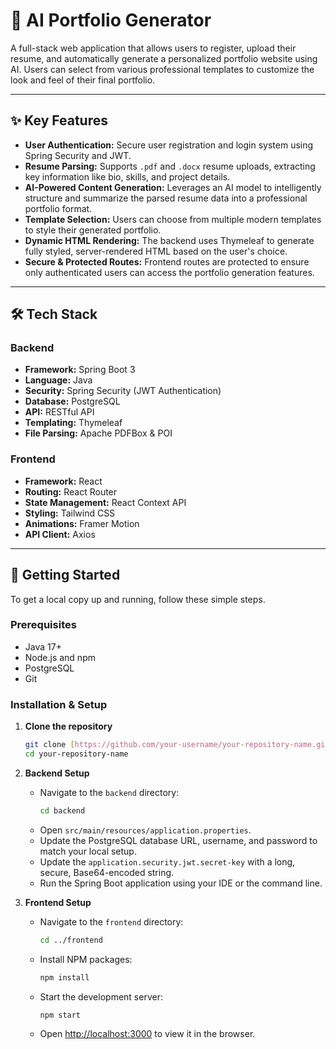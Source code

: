 # 🤖 AI Portfolio Generator

A full-stack web application that allows users to register, upload their resume, and automatically generate a personalized portfolio website using AI. Users can select from various professional templates to customize the look and feel of their final portfolio.



---
## ✨ Key Features

- **User Authentication:** Secure user registration and login system using Spring Security and JWT.
- **Resume Parsing:** Supports `.pdf` and `.docx` resume uploads, extracting key information like bio, skills, and project details.
- **AI-Powered Content Generation:** Leverages an AI model to intelligently structure and summarize the parsed resume data into a professional portfolio format.
- **Template Selection:** Users can choose from multiple modern templates to style their generated portfolio.
- **Dynamic HTML Rendering:** The backend uses Thymeleaf to generate fully styled, server-rendered HTML based on the user's choice.
- **Secure & Protected Routes:** Frontend routes are protected to ensure only authenticated users can access the portfolio generation features.

---
## 🛠️ Tech Stack

### Backend
* **Framework:** Spring Boot 3
* **Language:** Java
* **Security:** Spring Security (JWT Authentication)
* **Database:** PostgreSQL
* **API:** RESTful API
* **Templating:** Thymeleaf
* **File Parsing:** Apache PDFBox & POI

### Frontend
* **Framework:** React
* **Routing:** React Router
* **State Management:** React Context API
* **Styling:** Tailwind CSS
* **Animations:** Framer Motion
* **API Client:** Axios

---
## 🚀 Getting Started

To get a local copy up and running, follow these simple steps.

### Prerequisites

* Java 17+
* Node.js and npm
* PostgreSQL
* Git

### Installation & Setup

1.  **Clone the repository**
    ```sh
    git clone [https://github.com/your-username/your-repository-name.git](https://github.com/your-username/your-repository-name.git)
    cd your-repository-name
    ```

2.  **Backend Setup**
    * Navigate to the `backend` directory:
        ```sh
        cd backend
        ```
    * Open `src/main/resources/application.properties`.
    * Update the PostgreSQL database URL, username, and password to match your local setup.
    * Update the `application.security.jwt.secret-key` with a long, secure, Base64-encoded string.
    * Run the Spring Boot application using your IDE or the command line.

3.  **Frontend Setup**
    * Navigate to the `frontend` directory:
        ```sh
        cd ../frontend
        ```
    * Install NPM packages:
        ```sh
        npm install
        ```
    * Start the development server:
        ```sh
        npm start
        ```
    * Open [http://localhost:3000](http://localhost:3000) to view it in the browser.